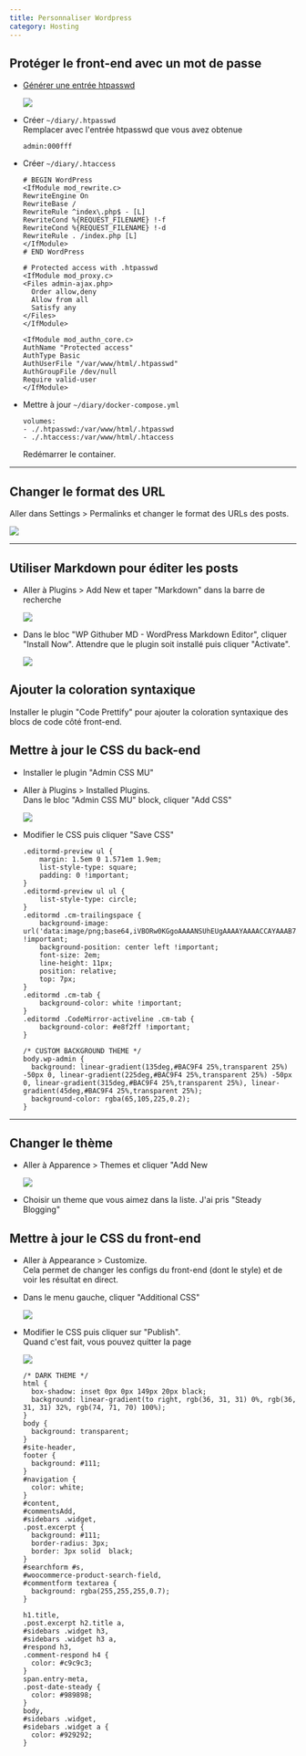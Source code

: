 ```yaml
---
title: Personnaliser Wordpress
category: Hosting
---
```


## Protéger le front-end avec un mot de passe

* [Générer une entrée htpasswd](http://www.htaccesstools.com/htpasswd-generator/)

  ![](https://i.imgur.com/9qioEWs.png)

* Créer `~/diary/.htpasswd`  
  Remplacer avec l'entrée htpasswd que vous avez obtenue

  ```
  admin:000fff
  ```

* Créer `~/diary/.htaccess`

  ```
  # BEGIN WordPress
  <IfModule mod_rewrite.c>
  RewriteEngine On
  RewriteBase /
  RewriteRule ^index\.php$ - [L]
  RewriteCond %{REQUEST_FILENAME} !-f
  RewriteCond %{REQUEST_FILENAME} !-d
  RewriteRule . /index.php [L]
  </IfModule>
  # END WordPress

  # Protected access with .htpasswd
  <IfModule mod_proxy.c>
  <Files admin-ajax.php>
    Order allow,deny
    Allow from all
    Satisfy any
  </Files>
  </IfModule>

  <IfModule mod_authn_core.c>
  AuthName "Protected access"
  AuthType Basic
  AuthUserFile "/var/www/html/.htpasswd"
  AuthGroupFile /dev/null
  Require valid-user
  </IfModule>
  ```

* Mettre à jour `~/diary/docker-compose.yml`

  ```
  volumes:
  - ./.htpasswd:/var/www/html/.htpasswd
  - ./.htaccess:/var/www/html/.htaccess
  ```

  Redémarrer le container.

---

## Changer le format des URL

Aller dans Settings > Permalinks et changer le format des URLs des posts.

![](https://i.imgur.com/0sTT2Jc.png)

---

## Utiliser Markdown pour éditer les posts

* Aller à Plugins > Add New et taper "Markdown" dans la barre de recherche

  ![](https://i.imgur.com/mSdBmkP.png)

* Dans le bloc "WP Githuber MD - WordPress Markdown Editor", cliquer "Install Now". Attendre que le plugin soit installé puis cliquer "Activate".

  ![](https://i.imgur.com/ZFMbJo9.png)

## Ajouter la coloration syntaxique

Installer le plugin "Code Prettify" pour ajouter la coloration syntaxique des blocs de code côté front-end.

## Mettre à jour le CSS du back-end

* Installer le plugin "Admin CSS MU"
* Aller à Plugins > Installed Plugins.  
  Dans le bloc "Admin CSS MU" block, cliquer "Add CSS"

  ![](https://i.imgur.com/PZri2Ug.png)

* Modifier le CSS puis cliquer "Save CSS"

  ```
  .editormd-preview ul {
      margin: 1.5em 0 1.571em 1.9em;
      list-style-type: square;
      padding: 0 !important;
  }
  .editormd-preview ul ul {
      list-style-type: circle;
  }
  .editormd .cm-trailingspace {
      background-image: url('data:image/png;base64,iVBORw0KGgoAAAANSUhEUgAAAAYAAAACCAYAAAB7Xa1eAAAABmJLR0QA/wD/AP+gvaeTAAAACXBIWXMAAAsTAAALEwEAmpwYAAAAB3RJTUUH4wUGCjsEh8e91wAAABpJREFUCNdjYICCnTt3ztm1a9ceGJ+JAQcAANW0BbSkiMobAAAAAElFTkSuQmCC') !important;
      background-position: center left !important;
      font-size: 2em;
      line-height: 11px;
      position: relative;
      top: 7px;
  }
  .editormd .cm-tab {
      background-color: white !important;
  }
  .editormd .CodeMirror-activeline .cm-tab {
      background-color: #e8f2ff !important;
  }

  /* CUSTOM BACKGROUND THEME */
  body.wp-admin {
    background: linear-gradient(135deg,#BAC9F4 25%,transparent 25%) -50px 0, linear-gradient(225deg,#BAC9F4 25%,transparent 25%) -50px 0, linear-gradient(315deg,#BAC9F4 25%,transparent 25%), linear-gradient(45deg,#BAC9F4 25%,transparent 25%);
    background-color: rgba(65,105,225,0.2);
  }
  ```

---

## Changer le thème

* Aller à Apparence > Themes et cliquer "Add New

  ![](https://i.imgur.com/JQ0vI9I.png)

* Choisir un theme que vous aimez dans la liste. J'ai pris "Steady Blogging"

## Mettre à jour le CSS du front-end

* Aller à Appearance > Customize.  
  Cela permet de changer les configs du front-end (dont le style) et de voir les résultat en direct.
* Dans le menu gauche, cliquer "Additional CSS"

  ![](https://i.imgur.com/FHch6p5.png)

* Modifier le CSS puis cliquer sur "Publish".  
  Quand c'est fait, vous pouvez quitter la page

  ![](https://i.imgur.com/9jOyqqk.png)

  ```
  /* DARK THEME */
  html {
    box-shadow: inset 0px 0px 149px 20px black;
    background: linear-gradient(to right, rgb(36, 31, 31) 0%, rgb(36, 31, 31) 32%, rgb(74, 71, 70) 100%);
  }
  body {
    background: transparent;
  }
  #site-header,
  footer {
    background: #111;
  }
  #navigation {
    color: white;
  }
  #content,
  #commentsAdd,
  #sidebars .widget,
  .post.excerpt {
    background: #111;
    border-radius: 3px;
    border: 3px solid  black;
  }
  #searchform #s,
  #woocommerce-product-search-field,
  #commentform textarea {
    background: rgba(255,255,255,0.7);
  }

  h1.title,
  .post.excerpt h2.title a,
  #sidebars .widget h3,
  #sidebars .widget h3 a,
  #respond h3,
  .comment-respond h4 {
    color: #c9c9c3;
  }
  span.entry-meta,
  .post-date-steady {
    color: #989898;
  }
  body,
  #sidebars .widget,
  #sidebars .widget a {
    color: #929292;
  }
  ```